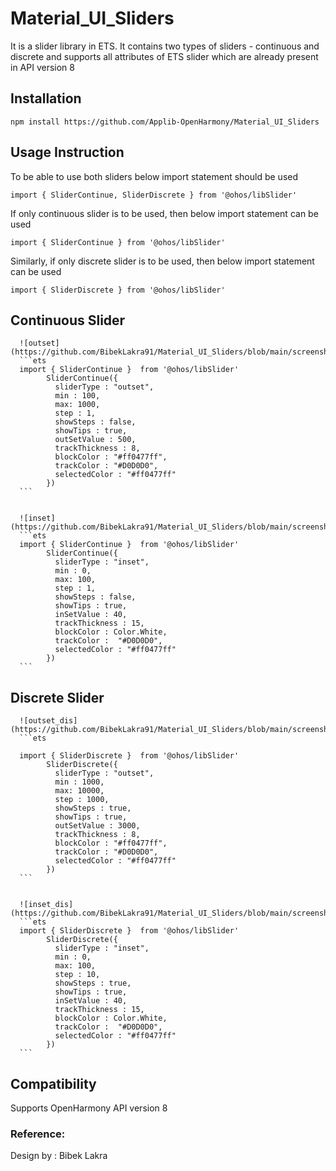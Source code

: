 # Material_UI_Sliders

It is a slider library in ETS. It contains two types of sliders - continuous and discrete and supports all attributes of ETS slider which are already present in API version 8

## Installation

```npm install https://github.com/Applib-OpenHarmony/Material_UI_Sliders```

## Usage Instruction

To be able to use both sliders below import statement should be used
```ets
import { SliderContinue, SliderDiscrete } from '@ohos/libSlider'
```

If only continuous slider is to be used, then below import statement can be used
```ets
import { SliderContinue } from '@ohos/libSlider'
```

Similarly, if only discrete slider is to be used, then below import statement can be used
```ets
import { SliderDiscrete } from '@ohos/libSlider'
```

## Continuous Slider

      ![outset](https://github.com/BibekLakra91/Material_UI_Sliders/blob/main/screenshot/outsetSlider.png)
      ```ets
      import { SliderContinue }  from '@ohos/libSlider'
            SliderContinue({
              sliderType : "outset",
              min : 100,
              max: 1000,
              step : 1,
              showSteps : false,
              showTips : true,
              outSetValue : 500,
              trackThickness : 8,
              blockColor : "#ff0477ff",
              trackColor : "#D0D0D0",
              selectedColor : "#ff0477ff"
            })
      ```


      ![inset](https://github.com/BibekLakra91/Material_UI_Sliders/blob/main/screenshot/insetSlider.png)
      ```ets
      import { SliderContinue }  from '@ohos/libSlider'
            SliderContinue({
              sliderType : "inset",
              min : 0,
              max: 100,
              step : 1,
              showSteps : false,
              showTips : true,
              inSetValue : 40,
              trackThickness : 15,
              blockColor : Color.White,
              trackColor :  "#D0D0D0",
              selectedColor : "#ff0477ff"
            })
      ```

## Discrete Slider

      ![outset_dis](https://github.com/BibekLakra91/Material_UI_Sliders/blob/main/screenshot/outsetSlider_dis.png)
      ```ets

      import { SliderDiscrete }  from '@ohos/libSlider'
            SliderDiscrete({
              sliderType : "outset",
              min : 1000,
              max: 10000,
              step : 1000,
              showSteps : true,
              showTips : true,
              outSetValue : 3000,
              trackThickness : 8,
              blockColor : "#ff0477ff",
              trackColor : "#D0D0D0",
              selectedColor : "#ff0477ff"
            })
      ```


      ![inset_dis](https://github.com/BibekLakra91/Material_UI_Sliders/blob/main/screenshot/insetSlider_dis.png)
      ```ets
      import { SliderDiscrete }  from '@ohos/libSlider'
            SliderDiscrete({
              sliderType : "inset",
              min : 0,
              max: 100,
              step : 10,
              showSteps : true,
              showTips : true,
              inSetValue : 40,
              trackThickness : 15,
              blockColor : Color.White,
              trackColor :  "#D0D0D0",
              selectedColor : "#ff0477ff"
            })
      ```

## Compatibility
Supports OpenHarmony API version 8

### Reference:
Design by : Bibek Lakra
